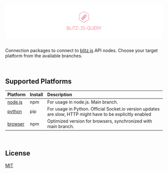 [![Blitz.js API Connection Package](/banner.png)](https://github.com/nexus-devs)

##

Connection packages to connect to <a href="https://github.com/nexus-devs/blitz-js-api">blitz.js</a> API nodes. Choose your target platform from the available branches.

<br>

## Supported Platforms

| Platform           | Install        | Description   |
|:------------- |:------------- |:------------- |
| [node.js](https://github.com/nexus-devs/blitz-js-query/tree/nodejs) | npm | For usage in node.js. Main branch. |
| [python](https://github.com/nexus-devs/blitz-js-query/tree/python) | pip | For usage in Python. Official Socket.io version updates are slow, HTTP might have to be explicitly enabled |
| [browser](https://github.com/nexus-devs/blitz-js-query/tree/browser) | npm | Optimized version for browsers, synchronized with main branch. |
<br>

## License
[MIT](https://github.com/nexus-devs/npm-blitz-query/blob/master/LICENSE.md)
